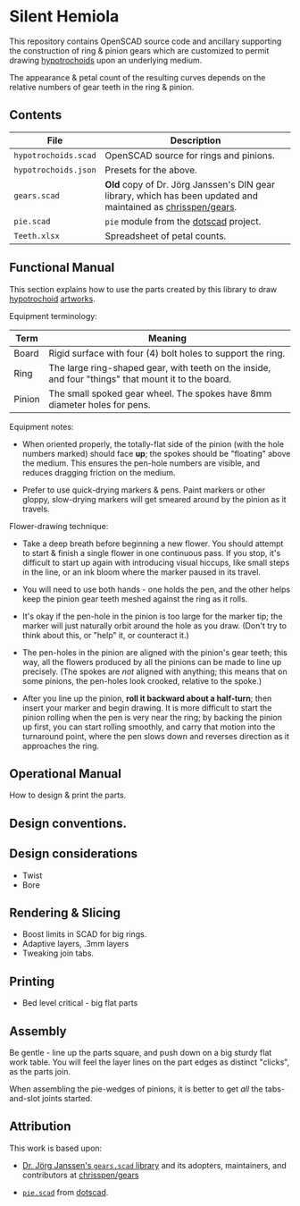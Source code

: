 # Silent Hemiola

This repository contains OpenSCAD source code and ancillary supporting the
construction of ring & pinion gears which are customized to permit drawing
[hypotrochoids](https://en.wikipedia.org/wiki/Hypotrochoid) upon an underlying
medium.

The appearance & petal count of the resulting curves depends on the relative
numbers of gear teeth in the ring & pinion.

## Contents

File|Description
-|-
`hypotrochoids.scad`|OpenSCAD source for rings and pinions.
`hypotrochoids.json`|Presets for the above.
`gears.scad`|**Old** copy of Dr. Jörg Janssen's DIN gear library, which has been updated and maintained as [chrisspen/gears](https://github.com/chrisspen/gears/).
`pie.scad`|`pie` module from the [dotscad](https://github.com/dotscad/dotscad) project.
`Teeth.xlsx`|Spreadsheet of petal counts.

## Functional Manual

This section explains how to use the parts created by this library to draw
[hypotrochoid](https://en.wikipedia.org/wiki/Hypotrochoid) [artworks](https://www.instagram.com/silent.hemiola/).

Equipment terminology:

Term|Meaning
-|-
Board|Rigid surface with four (4) bolt holes to support the ring.
Ring|The large ring-shaped gear, with teeth on the inside, and four "things" that mount it to the board.
Pinion|The small spoked gear wheel. The spokes have 8mm diameter holes for pens.

Equipment notes:

- When oriented properly, the totally-flat side of the pinion (with the
  hole numbers marked) should face **up**; the spokes should be "floating"
  above the medium. This ensures the pen-hole numbers are visible, and reduces
  dragging friction on the medium.

- Prefer to use quick-drying markers & pens. Paint markers or other gloppy,
  slow-drying markers will get smeared around by the pinion as it travels.

Flower-drawing technique:

- Take a deep breath before beginning a new flower. You should attempt to start
  & finish a single flower in one continuous pass. If you stop, it's difficult
  to start up again with introducing visual hiccups, like small steps in the
  line, or an ink bloom where the marker paused in its travel.

- You will need to use both hands - one holds the pen, and the other helps keep
  the pinion gear teeth meshed against the ring as it rolls.

- It's okay if the pen-hole in the pinion is too large for the marker tip; the
  marker will just naturally orbit around the hole as you draw. (Don't try to
  think about this, or "help" it, or counteract it.)

- The pen-holes in the pinion are aligned with the pinion's gear teeth; this
  way, all the flowers produced by all the pinions can be made to line up
  precisely. (The spokes are _not_ aligned with anything; this means that on
  some pinions, the pen-holes look crooked, relative to the spoke.)

- After you line up the pinion, **roll it backward about a half-turn**; then insert
  your marker and begin drawing. It is more difficult to start the pinion
  rolling when the pen is very near the ring; by backing the pinion up
  first, you can start rolling smoothly, and carry that motion into the
  turnaround point, where the pen slows down and reverses direction as it
  approaches the ring.

## Operational Manual

How to design & print the parts.

## Design conventions.

## Design considerations

- Twist
- Bore

## Rendering & Slicing

- Boost limits in SCAD for big rings.
- Adaptive layers, .3mm layers
- Tweaking join tabs.

## Printing

- Bed level critical - big flat parts

## Assembly

Be gentle - line up the parts square, and push down on a big sturdy flat work
table. You will feel the layer lines on the part edges as distinct "clicks", as
the parts join.

When assembling the pie-wedges of pinions, it is better to get *all*
the tabs-and-slot joints started. 

## Attribution

This work is based upon:

- [Dr. Jörg Janssen's `gears.scad` library](https://www.thingiverse.com/thing:1604369)
and its adopters, maintainers, and contributors at [chrisspen/gears](https://github.com/chrisspen/gears/)

- [`pie.scad`](https://github.com/dotscad/dotscad/blob/master/pie.scad) from [dotscad](https://github.com/dotscad/dotscad).
